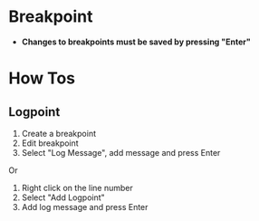 # Breakpoint

- **Changes to breakpoints must be saved by pressing "Enter"**

# How Tos

## Logpoint

1. Create a breakpoint
2. Edit breakpoint
3. Select "Log Message", add message and press Enter

Or

1. Right click on the line number
2. Select "Add Logpoint"
3. Add log message and press Enter
